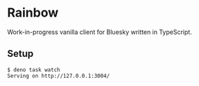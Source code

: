 # Rainbow

Work-in-progress vanilla client for Bluesky written in TypeScript.

## Setup

```
$ deno task watch
Serving on http://127.0.0.1:3004/
```
